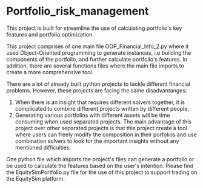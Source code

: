 # Portfolio_risk_management

This project is built for streamline the use of calculating portfolio's key features and portfolio optimization.

This project comprises of one main file OOP_Financial_Info_2.py where it used Object-Oriented programming to generate instances, i.e building the components of the portfolio, and further calculate portfolio's features. In addition, there are several functions files where the main file imports to create a more comprehensive tool.

There are a lot of already built python projects to tackle different financial problems. However, these projects are facing the same disadvantanges: 
1) When there is an insight that requires different solvers together, it is complicated to combine different projects written by different people.
2) Generating various portfolios with different assets will be time consuming when used separated projects.
The main advantage of this project over other separated projects is that this project create a tool where users can freely modify the composition in their porfolios and use combination solvers to look for the important insights without any mentioned difficulties.

One python file which imports the project's files can generate a portfolio or be used to calculate the features based on the user's intention. Please find the EquitySimPortfolio.py file for the use of this project to support trading on the EquitySim platform.
